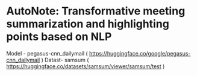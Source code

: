 # AutoNote: Transformative meeting summarization and highlighting points based on NLP

Model - pegasus-cnn_dailymail ( https://huggingface.co/google/pegasus-cnn_dailymail )
Datast- samsum ( https://huggingface.co/datasets/samsum/viewer/samsum/test )
